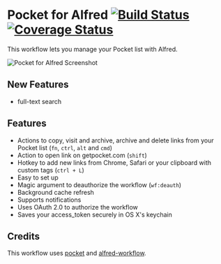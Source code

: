 Pocket for Alfred [![Build Status](https://travis-ci.org/fniephaus/alfred-pocket.svg?branch=master)](https://travis-ci.org/fniephaus/alfred-pocket) [![Coverage Status](https://coveralls.io/repos/github/fniephaus/alfred-pocket/badge.svg?branch=master)](https://coveralls.io/github/fniephaus/alfred-pocket?branch=master)
==============

This workflow lets you manage your Pocket list with Alfred.

![Pocket for Alfred Screenshot](https://raw.github.com/fniephaus/alfred-pocket/master/screenshot.gif)

## New Features

- full-text search

## Features

- Actions to copy, visit and archive, archive and delete links from your Pocket list (```fn```, ```ctrl```, ```alt``` and ```cmd```)
- Action to open link on getpocket.com (```shift```)
- Hotkey to add new links from Chrome, Safari or your clipboard with custom tags (```ctrl + L```)
- Easy to set up
- Magic argument to deauthorize the workflow (```wf:deauth```)
- Background cache refresh
- Supports notifications
- Uses OAuth 2.0 to authorize the workflow
- Saves your access_token securely in OS X's keychain


## Credits

This workflow uses [pocket](https://github.com/tapanpandita/pocket) and [alfred-workflow](https://github.com/deanishe/alfred-workflow).
